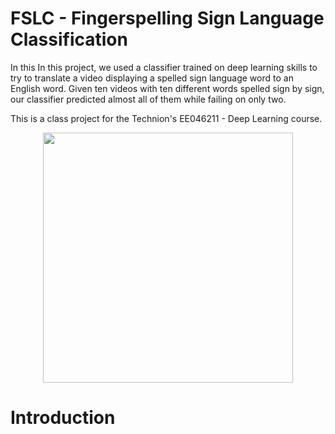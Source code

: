 # FSLC - Fingerspelling Sign Language Classification 

In this 
In this project, we used a classifier trained on deep learning skills to try to translate a video displaying a spelled sign language word to an English word.
Given ten videos with ten different words spelled sign by sign, our classifier predicted almost all of them while failing on only two.

This is a class project for the Technion's EE046211 - Deep Learning course.

<div id="header" align="center">
  <img src="https://github.com/samerkhair/FSLClassification/blob/main/images/13.jpg" width="400"/>
</div>

# Introduction


